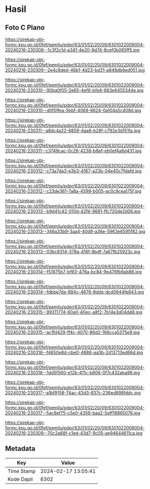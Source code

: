 # Hasil

## Foto C Plano

https://sirekap-obj-formc.kpu.go.id/0fef/pemilu/pdpr/63/01/02/20/09/6301022009004-20240216-230308--1c3f2c1d-a341-4e20-8d74-8cef0b065ff5.jpg

https://sirekap-obj-formc.kpu.go.id/0fef/pemilu/pdpr/63/01/02/20/09/6301022009004-20240216-230309--2e4c8ded-46b1-4d23-bd31-a848db6ed051.jpg

https://sirekap-obj-formc.kpu.go.id/0fef/pemilu/pdpr/63/01/02/20/09/6301022009004-20240216-230310--90ba0f05-2e65-4ef6-bfe4-883e6455344e.jpg

https://sirekap-obj-formc.kpu.go.id/0fef/pemilu/pdpr/63/01/02/20/09/6301022009004-20240216-230310--d0f5ffea-5bbf-4069-8824-0a104a5c408d.jpg

https://sirekap-obj-formc.kpu.go.id/0fef/pemilu/pdpr/63/01/02/20/09/6301022009004-20240216-230311--a8dc4a22-6859-4aa8-b28f-c792e3d151fa.jpg

https://sirekap-obj-formc.kpu.go.id/0fef/pemilu/pdpr/63/01/02/20/09/6301022009004-20240216-230311--c3749cac-0c28-4238-b8ef-eb0ef4a8d431.jpg

https://sirekap-obj-formc.kpu.go.id/0fef/pemilu/pdpr/63/01/02/20/09/6301022009004-20240216-230312--c73a7da3-e3b3-4167-a23b-04e40c7fdafd.jpg

https://sirekap-obj-formc.kpu.go.id/0fef/pemilu/pdpr/63/01/02/20/09/6301022009004-20240216-230312--c23de361-7a8a-4599-b005-ac0c9cea175f.jpg

https://sirekap-obj-formc.kpu.go.id/0fef/pemilu/pdpr/63/01/02/20/09/6301022009004-20240216-230313--b9d41c42-010d-42f4-9681-ffc720de2d06.jpg

https://sirekap-obj-formc.kpu.go.id/0fef/pemilu/pdpr/63/01/02/20/09/6301022009004-20240216-230313--346a33b9-3aa4-40d9-a36e-5963e6595f82.jpg

https://sirekap-obj-formc.kpu.go.id/0fef/pemilu/pdpr/63/01/02/20/09/6301022009004-20240216-230313--03bc8314-378a-416f-8bdf-7a67fb25923c.jpg

https://sirekap-obj-formc.kpu.go.id/0fef/pemilu/pdpr/63/01/02/20/09/6301022009004-20240216-230314--f51875b7-bf93-476a-bc84-9e476fb9ab88.jpg

https://sirekap-obj-formc.kpu.go.id/0fef/pemilu/pdpr/63/01/02/20/09/6301022009004-20240216-230314--fdbbe7de-884c-4676-8dde-dcd0944fe843.jpg

https://sirekap-obj-formc.kpu.go.id/0fef/pemilu/pdpr/63/01/02/20/09/6301022009004-20240216-230315--99311774-60a0-40ec-a8f2-7b14e3d04d48.jpg

https://sirekap-obj-formc.kpu.go.id/0fef/pemilu/pdpr/63/01/02/20/09/6301022009004-20240216-230315--ac1fd429-ff4c-4070-86d2-166cca5375e9.jpg

https://sirekap-obj-formc.kpu.go.id/0fef/pemilu/pdpr/63/01/02/20/09/6301022009004-20240216-230316--f4650e8d-cbe0-4886-aa3b-2d13713ed66d.jpg

https://sirekap-obj-formc.kpu.go.id/0fef/pemilu/pdpr/63/01/02/20/09/6301022009004-20240216-230316--1dd5f560-e12b-411c-b806-0f7c432aba96.jpg

https://sirekap-obj-formc.kpu.go.id/0fef/pemilu/pdpr/63/01/02/20/09/6301022009004-20240216-230317--a1bf9158-74ac-43d3-837c-236ed898fddc.jpg

https://sirekap-obj-formc.kpu.go.id/0fef/pemilu/pdpr/63/01/02/20/09/6301022009004-20240216-230317--5ac8ef75-c5e0-4359-baa2-5eff18865076.jpg

https://sirekap-obj-formc.kpu.go.id/0fef/pemilu/pdpr/63/01/02/20/09/6301022009004-20240216-230309--70c2a68f-c1ed-43d7-9c05-ae94644611ca.jpg


## Metadata

| Key        | Value               |
| ---------- | ------------------- |
| Time Stamp | 2024-02-17 13:05:41 |
| Kode Dapil | 6302                |



